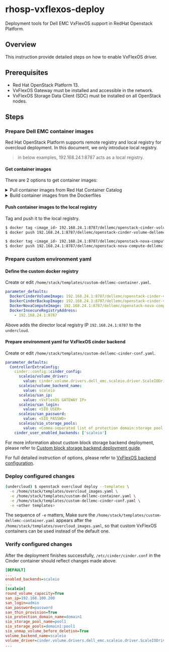 # rhosp-vxflexos-deploy

Deployment tools for Dell EMC VxFlexOS support in RedHat Openstack Platform.

## Overview

This instruction provide detailed steps on how to enable VxFlexOS driver.

## Prerequisites

- Red Hat OpenStack Platform 13.
- VxFlexOS Gateway must be installed and accessible in the network.
- VxFlexOS Storage Data Client (SDC) must be installed on all OpenStack nodes.

## Steps

### Prepare Dell EMC container images

Red Hat OpenStack Platform supports remote registry and local registry for overcloud deployment. In this document, we only introduce local registry.

> in below examples, 192.168.24.1:8787 acts as a local registry.

#### Get container images

There are 2 options to get container images:

<details>
<summary>Pull container images from Red Hat Container Catalog</summary>

<br>Login to the registry.connect.redhat.com and pull container images from Red Hat Container Catalog.

```bash
$ docker login -u username -p password registry.connect.redhat.com
$ docker pull registry.connect.redhat.com/dellemc/rhosp13-cinder-volume-dellemc-vxflexos
$ docker pull registry.connect.redhat.com/dellemc/rhosp13-nova-compute-dellemc-vxflexos
```
</details>
<details>
<summary>Build container images from the Dockerfiles</summary>

<br>Build images for both cinder and nova containers from Dockerfiles.

```bash
$ docker build -f Dockerfile-cinder .
$ docker build -f Dockerfile-nova .
```
</details>

#### Push container images to the local registry

Tag and push it to the local registry.

```bash
$ docker tag <image_id> 192.168.24.1:8787/dellemc/openstack-cinder-volume-dellemc-vxflexos
$ docker push 192.168.24.1:8787/dellemc/openstack-cinder-volume-dellemc-vxflexos

$ docker tag <image_id> 192.168.24.1:8787/dellemc/openstack-nova-compute-dellemc-vxflexos
$ docker push 192.168.24.1:8787/dellemc/openstack-nova-compute-dellemc-vxflexos
```

### Prepare custom environment yaml

#### Define the custom docker registry

Create or edit `/home/stack/templates/custom-dellemc-container.yaml`.

```yaml
parameter_defaults:
  DockerCinderVolumeImage: 192.168.24.1:8787/dellemc/openstack-cinder-volume-dellemc-vxflexos
  DockerCinderBackupImage: 192.168.24.1:8787/dellemc/openstack-cinder-volume-dellemc-vxflexos
  DockerNovaComputeImage: 192.168.24.1:8787/dellemc/openstack-nova-compute-dellemc-vxflexos
  DockerInsecureRegistryAddress:
    - 192.168.24.1:8787
```

Above adds the director local registry IP `192.168.24.1:8787` to the `undercloud`.

#### Prepare environment yaml for VxFlexOS cinder backend

Create or edit `/home/stack/templates/custom-dellemc-cinder-conf.yaml`.

```yaml
parameter_defaults:  
  ControllerExtraConfig:
    cinder::config::cinder_config:
      scaleio/volume_driver:
        value: cinder.volume.drivers.dell_emc.scaleio.driver.ScaleIODriver
      scaleio/volume_backend_name:
        value: scaleio
      scaleio/san_ip:
        value: <VxFlexOS GATEWAY IP>
      scaleio/san_login:
        value: <SIO_USER>
      scaleio/san_password:
        value: <SIO_PASSWD>
      scaleio/sio_storage_pools:
        value: <Comma-separated list of protection domain:storage pool name>
    cinder_user_enabled_backends: ['scaleio']
```

For more information about custom block storage backend deployment, please refer to [Custom block storage backend deployment guide](https://access.redhat.com/documentation/en-us/red_hat_openstack_platform/13/html/custom_block_storage_back_end_deployment_guide).

For full detailed instruction of options, please refer to [VxFlexOS backend configuration](https://docs.openstack.org/cinder/latest/configuration/block-storage/drivers/dell-emc-vxflex-driver.html#configuration-options).

### Deploy configured changes

```bash
(undercloud) $ openstack overcloud deploy --templates \
  -e /home/stack/templates/overcloud_images.yaml \
  -e /home/stack/templates/custom-dellemc-container.yaml \
  -e /home/stack/templates/custom-dellemc-cinder-conf.yaml \
  -e <other templates>
```

The sequence of `-e` matters, Make sure the `/home/stack/templates/custom-dellemc-container.yaml` appears after the `/home/stack/templates/overcloud_images.yaml`, so that custom VxFlexOS containers can be used instead of the default one.

### Verify configured changes

After the deployment finishes successfully, `/etc/cinder/cinder.conf` in the Cinder container should reflect changes made above.

```ini
[DEFAULT]
...
enabled_backends=scaleio
...
[scaleio]
round_volume_capacity=True
san_ip=192.168.100.200
san_login=admin
san_password=password
san_thin_provision=True
sio_protection_domain_name=domain1
sio_storage_pool_name=pool1
sio_storage_pools=domain1:pool1
sio_unmap_volume_before_deletion=True
volume_backend_name=scaleio
volume_driver=cinder.volume.drivers.dell_emc.scaleio.driver.ScaleIODriver
...
```